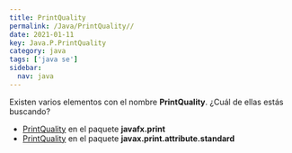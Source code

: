 ```yaml
---
title: PrintQuality
permalink: /Java/PrintQuality//
date: 2021-01-11
key: Java.P.PrintQuality
category: java
tags: ['java se']
sidebar: 
  nav: java
---
```


Existen varios elementos con el nombre **PrintQuality**. ¿Cuál de ellas estás buscando?
<ul>
<li><a href="/Java/PrintQuality-javafx-print/">PrintQuality</a> en el paquete <strong>javafx.print</strong></li>
<li><a href="/Java/PrintQuality-javax-print-attribute-standard/">PrintQuality</a> en el paquete <strong>javax.print.attribute.standard</strong></li>
<ul>
